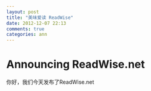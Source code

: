```yaml
---
layout: post
title: "美味爱读 ReadWise"
date: 2012-12-07 22:13
comments: true
categories: ann
---
```

# Announcing ReadWise.net

你好，我们今天发布了ReadWise.net

